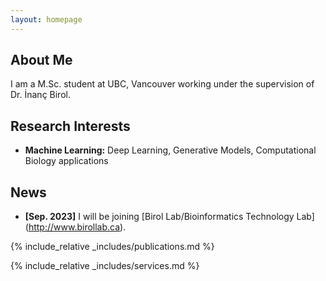 ```yaml
---
layout: homepage
---
```


## About Me

I am a M.Sc. student at UBC, Vancouver working under the supervision of Dr. İnanç Birol. 

## Research Interests
- **Machine Learning:** Deep Learning, Generative Models, Computational Biology applications

## News

- **[Sep. 2023]** I will be joining [Birol Lab/Bioinformatics Technology Lab] (http://www.birollab.ca).


{% include_relative _includes/publications.md %}

{% include_relative _includes/services.md %}
